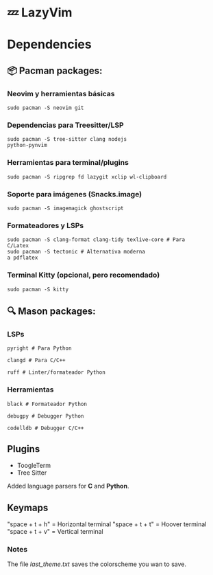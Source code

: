 # 💤 LazyVim

# Dependencies

## 📦 Pacman packages:

### Neovim y herramientas básicas
<code>sudo pacman -S neovim git</code>

### Dependencias para Treesitter/LSP
<code>sudo pacman -S tree-sitter clang nodejs python-pynvim</code>

### Herramientas para terminal/plugins
<code>sudo pacman -S ripgrep fd lazygit xclip wl-clipboard</code>

### Soporte para imágenes (Snacks.image)
<code>sudo pacman -S imagemagick ghostscript</code>

### Formateadores y LSPs
<code>sudo pacman -S clang-format clang-tidy texlive-core  # Para C/Latex</code>
<br>
<code>sudo pacman -S tectonic  # Alternativa moderna a pdflatex</code>

### Terminal Kitty (opcional, pero recomendado)
<code>sudo pacman -S kitty</code>

## 🔍 Mason packages:

### LSPs
<code>pyright        # Para Python</code>

<code>clangd         # Para C/C++</code>

<code>ruff           # Linter/formateador Python</code>

### Herramientas
<code>black          # Formateador Python</code>

<code>debugpy        # Debugger Python</code>

<code>codelldb       # Debugger C/C++</code>


## Plugins
- ToogleTerm
- Tree Sitter

Added language parsers for <b>C</b> and <b>Python</b>.

## Keymaps
"space + t + h" = Horizontal terminal
"space + t + t" = Hoover terminal
"space + t + v" = Vertical terminal

### Notes
The file <i>last_theme.txt</i> saves the colorscheme you wan to save.
